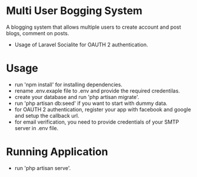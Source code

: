 # Multi User Bogging System
A blogging system that allows multiple users to create account and post blogs, comment on posts.
- Usage of Laravel Socialite for OAUTH 2 authentication.

# Usage
- run 'npm install' for installing dependencies.
- rename .env.exaple file to .env and provide the required credentilas.
- create your database and run 'php artisan migrate'.
- run 'php artisan db:seed' if you want to start with dummy data.
- for OAUTH 2 authentication, register your app with facebook and google and setup the callback url.
- for email verification, you need to provide credentials of your SMTP server in .env file. 

# Running Application
- run 'php artisan serve'.
